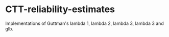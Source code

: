 CTT-reliability-estimates
=========================

Implementations of Guttman's lambda 1, lambda 2, lambda 3, lambda 3 and glb.
